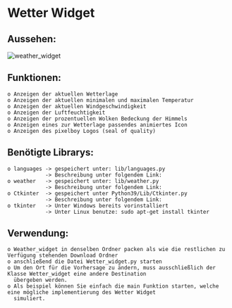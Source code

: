 # Wetter Widget

## Aussehen:
![weather_widget](https://user-images.githubusercontent.com/87471423/125760095-264392d7-0a79-4874-afb4-0715f5bc2f8f.PNG)

## Funktionen:
    o Anzeigen der aktuellen Wetterlage
    o Anzeigen der aktuellen minimalen und maximalen Temperatur
    o Anzeigen der aktuellen Windgeschwindigkeit
    o Anzeigen der Luftfeuchtigkeit
    o Anzeigen der prozentuellen Wolken Bedeckung der Himmels
    o Anzeigen eines zur Wetterlage passendes animiertes Icon
    o Anzeigen des pixelboy Logos (seal of quality)


## Benötigte Librarys:
    o languages -> gespeichert unter: lib/languages.py        
                -> Beschreibung unter folgendem Link:
    o weather   -> gespeichert unter: lib/weather.py          
                -> Beschreibung unter folgendem Link:
    o Ctkinter  -> gespeichert unter Python39/Lib/Ctkinter.py 
                -> Beschreibung unter folgendem Link:
    o tkinter   -> Unter Windows bereits vorinstalliert
                -> Unter Linux benutze: sudo apt-get install tkinter
 
 ## Verwendung:
    o Weather_widget in denselben Ordner packen als wie die restlichen zu Verfügung stehenden Download Ordner
    o anschließend die Datei Wetter_widget.py starten
    o Um den Ort für die Vorhersage zu ändern, muss ausschließlich der Klasse Wetter_widget eine andere Destination
      übergeben werden.
    o Als beispiel können Sie einfach die main Funktion starten, welche eine mögliche implementierung des Wetter Widget
      simuliert.
    
    
    


